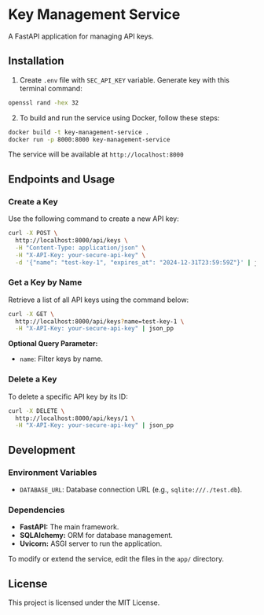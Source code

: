 
# Key Management Service

A FastAPI application for managing API keys.

## Installation

1. Create `.env` file with `SEC_API_KEY` variable. Generate key with this terminal command:
```bash
openssl rand -hex 32
```

2. To build and run the service using Docker, follow these steps:
```bash
docker build -t key-management-service .
docker run -p 8000:8000 key-management-service
```
The service will be available at `http://localhost:8000`

## Endpoints and Usage

### Create a Key
Use the following command to create a new API key:
```bash
curl -X POST \
  http://localhost:8000/api/keys \
  -H "Content-Type: application/json" \
  -H "X-API-Key: your-secure-api-key" \
  -d '{"name": "test-key-1", "expires_at": "2024-12-31T23:59:59Z"}' | json_pp
```

### Get a Key by Name
Retrieve a list of all API keys using the command below:
```bash
curl -X GET \
  http://localhost:8000/api/keys?name=test-key-1 \
  -H "X-API-Key: your-secure-api-key" | json_pp
```
**Optional Query Parameter:**

-   `name`: Filter keys by name.


### Delete a Key

To delete a specific API key by its ID:
```bash
curl -X DELETE \
  http://localhost:8000/api/keys/1 \
  -H "X-API-Key: your-secure-api-key" | json_pp
```

## Development

### Environment Variables

-   `DATABASE_URL`: Database connection URL (e.g., `sqlite:///./test.db`).

### Dependencies

-   **FastAPI:** The main framework.
-   **SQLAlchemy:** ORM for database management.
-   **Uvicorn:** ASGI server to run the application.

To modify or extend the service, edit the files in the `app/` directory.

## License

This project is licensed under the MIT License.
